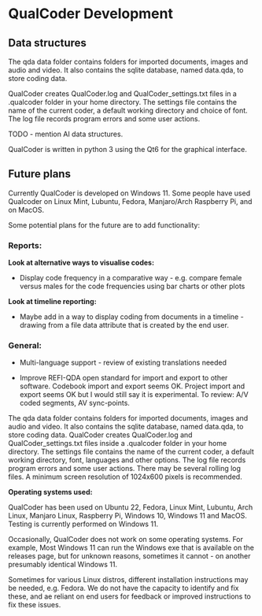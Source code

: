 # QualCoder Development

## Data structures

The qda data folder contains folders for imported documents, images and audio and video. It also contains the sqlite database, named data.qda, to store coding data.

QualCoder creates QualCoder.log and QualCoder_settings.txt files in a .qualcoder folder in your home directory. The settings file contains the name of the current coder, a default working directory and choice of font. The log file records program errors and some user actions.

TODO - mention AI data structures.

QualCoder is written in python 3 using the Qt6 for the graphical interface.


## Future plans

Currently QualCoder is developed on Windows 11. Some people have used Qualcoder on Linux Mint, Lubuntu, Fedora, Manjaro/Arch Raspberry Pi, and on MacOS. 


Some potential plans for the future are to add functionality:


### Reports: 

**Look at alternative ways to visualise codes:**
* Display code frequency in a comparative way - e.g. compare female versus males for the code frequencies using bar charts or other plots

**Look at timeline reporting:**
* Maybe add in a way to display coding from documents in a timeline - drawing from a file data attribute that is created by the end user.

### General:

* Multi-language support - review of existing translations needed

* Improve REFI-QDA open standard for import and export to other software. Codebook import and export seems OK. Project import and export seems OK but I would still say it is experimental. To review: A/V coded segments, AV sync-points.


The qda data folder contains folders for imported documents, images and audio and video. It also contains the sqlite database, named data.qda, to store coding data.
QualCoder creates QualCoder.log and QualCoder_settings.txt files inside a .qualcoder folder in your home directory. The settings file contains the name of the current coder, a default working directory, font, languages and other options. The log file records program errors and some user actions. There may be several rolling log files.
A minimum screen resolution of 1024x600 pixels is recommended.

**Operating systems used:**

QualCoder has been used on Ubuntu 22, Fedora, Linux Mint, Lubuntu, Arch Linux, Manjaro Linux, Raspberry Pi, Windows 10, Windows 11 and MacOS. Testing is currently performed on Windows 11.

Occasionally, QualCoder does not work on some operating systems. For example, Most Windows 11 can run the Windows exe that is available on the releases page, but for unknown reasons, sometimes it cannot - on another presumably identical Windows 11.

Sometimes for various Linux distros, different installation instructions may be needed, e.g. Fedora. We do not have the capacity to identify and fix these, and ae reliant on end users for feedback or improved instructions to fix these issues.



